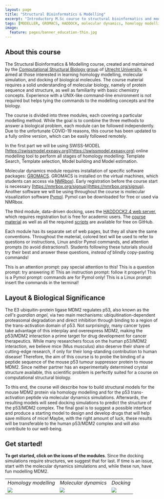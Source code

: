 ```yaml
---
layout: page
title: "Structural Bioinformatics & Modelling"
excerpt: "Introductory M.Sc course to structural bioinformatics and modelling"
tags: [MODELLER, GROMACS, HADDOCK, molecular dynamics, homology modelling, docking, p53, MDM2]
image:
  feature: pages/banner_education-thin.jpg
---
```


## About this course
The Structural Bioinformatics & Modelling course, created and maintained by the
[Computational Structural Biology group](http://bonvinlab.org) of
[Utrecht University](http://www.uu.nl), is aimed
at those interested in learning homology modelling, molecular simulation, and docking of biological
molecules. The course material requires a solid understanding of molecular biology, namely of
protein sequence and structure, as well as familiarity with basic chemistry concepts. Experience
with a UNIX-like command-line environment is not required but helps tying the commands to the
modelling concepts and the biology.

The course is divided into three modules, each covering a particular modelling method. While the
goal is to combine the three methods to answer a biological problem, each module can be followed
independently. Due to the unfortunate COVID-19 reasons, this course has been updated to a fully online version, which can be easily followed remotely.

In the first part we will be using SWISS-MODEL [https://swissmodel.expasy.org](https://swissmodel.expasy.org) online modelling tool to perform all stages of homology modelling: Template Search, Template selection, Model building and Model estimation. 

Molecular dynamics module requires installation of specific software packages: [GROMACS](http://www.gromacs.org). GROMACS is installed on the virtual machines, which students can access via [NMRbox](https://nmrbox.org)). Early registration before the course start is necessary [https://nmrbox.org/signup](https://nmrbox.org/signup).
Another software we will be using throughout the course is molecular visualization software [Pymol](https://pymol.org/2/). Pymol can be downloaded for free or used via NMRbox. 

The third module, data-driven docking, uses the
[HADDOCK2.4 web server](https://wenmr.science.uu.nl/haddock2.4/), which requires registration but is
free for academic users. The [course material](https://github.com/haddocking/molmod-online) as well
as all the required [scripts](https://github.com/haddocking/molmod-data) are available for free
on GitHub. 



Each module has its separate set of web pages, but they all share the same conventions. Throughout
the material, colored text will be used to refer to questions or instructions, Linux and/or Pymol
commands, and attention prompts (to avoid distractions!). Students following these tutorials should
try their best and answer these questions, _instead of_ blindly copy-pasting commands!

<a class="prompt prompt-attention">This is an attention prompt: pay special attention to this!</a>
<a class="prompt prompt-question">This is a question prompt: try answering it!</a>
<a class="prompt prompt-info">This an instruction prompt: follow it properly!</a>
<a class="prompt prompt-pymol">This is a Pymol prompt: commands are for Pymol only!</a>
<a class="prompt prompt-cmd">This is a Linux prompt: insert the commands in the terminal!</a>

## Layout & Biological Significance
The E3 ubiquitin-protein ligase MDM2 regulates p53, also known as the _cell's guardian angel_, via
two main mechanisms: ubiquitination-dependent proteasomal degradation and direct inhibition through
binding to a region of the trans-activation domain of p53. Not surprisingly, many cancer types take
advantage of this interplay and overexpress MDM2, making the p53/MDM2 interaction a prime target
for drug development for cancer therapeutics. While many researchers focus on the human p53/MDM2
interaction, we believe mice (Mus musculus) also deserve their share of cutting-edge research, if
only for their long-standing contribution to human disease! Therefore, the aim of this course is to
probe the binding of a peptide sequence of the mouse p53 tumour suppressor protein to mouse MDM2.
Since neither partner has an experimentally determined crystal structure available, this scientific
problem is perfectly suited for a course on computational structural biology.

To this end, the course will describe how to build structural models for the mouse MDM2 protein via
homology modelling and for the p53 trans-activation peptide via molecular dynamics simulations.
Afterwards, the resulting models will seed docking simulations to predict the structure of the
p53/MDM2 complex. The final goal is to suggest a possible interface and produce a starting model to
design and develop drugs that will help save millions of mice! Maybe, with the right amount of
luck, these results will be transferable to the human p53/MDM2 complex and will also contribute to
our well-being.

## Get started!
**To get started, click on the icons of the modules**. Since the docking simulations require
structures, we suggest that for last. If time is an issue, start with the molecular dynamics
simulations and, while these run, have fun modelling MDM2.

<table class="three-col-table">
  <tr>
    <td><center><i>Homology modelling</i></center></td>
    <td><center><i>Molecular dynamics</i></center></td>
    <td><center><i>Docking</i></center></td>
  </tr>
  <tr>
    <td>
      <a href="/education/molmod_online/modelling"
         alt="Structure prediction of the mouse MDM2 protein using HMMER & MODELLER"
         title="Structure prediction of the mouse MDM2 protein using HMMER & MODELLER">
         <img src="/images/molmod/hm_protein.jpg" class="col-table">
      </a>
    </td>
    <td>
      <a href="/education/molmod_online/simulation"
         alt="Molecular dynamics simulation of a mouse p53 peptide fragment using GROMACS."
         title="Molecular dynamics simulation of a mouse p53 peptide fragment using GROMACS.">
         <img src="/images/molmod/md_ensemble.jpg" class="col-table">
      </a>
    </td>
    <td>
      <a href="/education/molmod_online/docking"
         alt="Data-driven structure prediction of the mouse MDM2/p53 complex using HADDOCK."
         title="Data-driven structure prediction of the mouse MDM2/p53 complex using HADDOCK.">
         <img src="/images/molmod/protein_cmplx.jpg" class="col-table">
      </a>
    </td>
  </tr>
</table>

